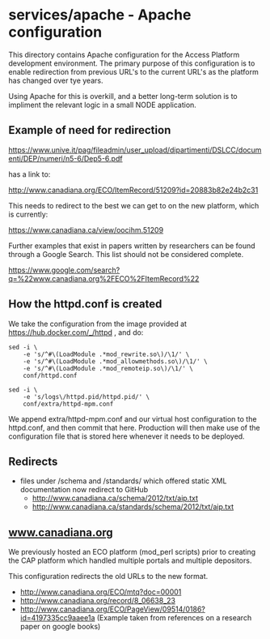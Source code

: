 # services/apache - Apache configuration

This directory contains Apache configuration for the Access Platform development environment.
The primary purpose of this configuration is to enable redirection from previous URL's to the current URL's as the platform has changed over tye years.

Using Apache for this is overkill, and a better long-term solution is to impliment the relevant logic in a small NODE application.


## Example of need for redirection

https://www.unive.it/pag/fileadmin/user_upload/dipartimenti/DSLCC/documenti/DEP/numeri/n5-6/Dep5-6.pdf

has a link to:

http://www.canadiana.org/ECO/ItemRecord/51209?id=20883b82e24b2c31

This needs to redirect to the best we can get to on the new platform, which is currently:

https://www.canadiana.ca/view/oocihm.51209


Further examples that exist in papers written by researchers can be found through a Google Search.
This list should not be considered complete.

https://www.google.com/search?q=%22www.canadiana.org%2FECO%2FItemRecord%22


## How the httpd.conf is created

We take the configuration from the image provided at https://hub.docker.com/_/httpd , and do:

```
sed -i \
    -e 's/^#\(LoadModule .*mod_rewrite.so\)/\1/' \
    -e 's/^#\(LoadModule .*mod_allowmethods.so\)/\1/' \
    -e 's/^#\(LoadModule .*mod_remoteip.so\)/\1/' \
    conf/httpd.conf

sed -i \
    -e 's/logs\/httpd.pid/httpd.pid/' \
    conf/extra/httpd-mpm.conf
```

We append extra/httpd-mpm.conf and our virtual host configuration to the httpd.conf, and then commit that here.
Production will then make use of the configuration file that is stored here whenever it needs to be deployed.

## Redirects

* files under /schema and /standards/ which offered static XML documentation now redirect to GitHub
  * http://www.canadiana.ca/schema/2012/txt/aip.txt
  * http://www.canadiana.ca/standards/schema/2012/txt/aip.txt

##   www.canadiana.org

We previously hosted an ECO platform (mod_perl scripts) prior to creating the CAP platform which handled multiple portals and multiple depositors.

This configuration redirects the old URLs to the new format.

  * http://www.canadiana.org/ECO/mtq?doc=00001
  * http://www.canadiana.org/record/8_06638_23
  * http://www.canadiana.org/ECO/PageView/09514/0186?id=4197335cc9aaee1a (Example taken from references on a research paper on google books)
